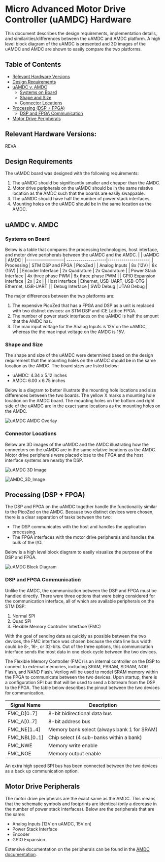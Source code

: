 # Micro Advanced Motor Drive Controller (uAMDC) Hardware

This document describes the design requirements, implementation details, and similarities/differences between the uAMDC and AMDC platform. A high level block diagram of the uAMDC is presented and 3D images of the uAMDC and AMDC are shown to easily compare the two platforms. 

## Table of Contents
- [Relevant Hardware Versions](https://github.com/Severson-Group/AMDC-Hardware/tree/uamdc-rev-a-pcb/uAMDC/docs#relevant-hardware-versions)
- [Design Requirements](https://github.com/Severson-Group/AMDC-Hardware/tree/uamdc-rev-a-pcb/uAMDC/docs#design-requirements)
- [uAMDC v. AMDC](https://github.com/Severson-Group/AMDC-Hardware/tree/uamdc-rev-a-pcb/uAMDC/docs#uamdc-v-amdc)
    - [Systems on Board](https://github.com/Severson-Group/AMDC-Hardware/tree/uamdc-rev-a-pcb/uAMDC/docs#systems-on-board)
    - [Shape and Size](https://github.com/Severson-Group/AMDC-Hardware/tree/uamdc-rev-a-pcb/uAMDC/docs#shape-and-size)
    - [Connector Locations](https://github.com/Severson-Group/AMDC-Hardware/tree/uamdc-rev-a-pcb/uAMDC/docs#connector-locations)
- [Processing (DSP + FPGA)](https://github.com/Severson-Group/AMDC-Hardware/tree/uamdc-rev-a-pcb/uAMDC/docs#processing-dsp--fpga)
    - [DSP and FPGA Communication](https://github.com/Severson-Group/AMDC-Hardware/tree/uamdc-rev-a-pcb/uAMDC/docs#dsp-and-fpga-communication)
- [Motor Drive Peripherals](https://github.com/Severson-Group/AMDC-Hardware/tree/uamdc-rev-a-pcb/uAMDC/docs#motor-drive-peripherals)

## Relevant Hardware Versions: 
REVA

## Design Requirements

The uAMDC board was designed with the following requirements: 
1. The uAMDC should be significantly smaller and cheaper than the AMDC.
2. Motor drive peripherals on the uAMDC should be in the same relative location as the AMDC such that the boards are easily swappable.
3. The uAMDC should have half the number of power stack interfaces.
4. Mounting holes on the uAMDC should be in the same location as the AMDC.

## uAMDC v. AMDC

### Systems on Board
Below is a table that compares the processing technologies, host interface, and motor drive peripherals between the uAMDC and the AMDC. 
|                   | uAMDC               | AMDC                |
|-------------------| --------------------|---------------------|
| Processing        | STM DSP and FPGA    | PicoZed             |
| Analog Inputs     | 8x (12V)                 | 8x (15V)                 |
| Encoder Interface | 2x Quadrature       | 2x Quadrature       |
| Power Stack Interface      | 4x three phase PWM  | 8x three phase PWM  |
| GPIO Expansion Interface  | 2x                  | 2x                 |
| Host Interface    | Ethernet, USB-UART, USB-OTG | Ethernet, USB-UART      |
| Debug Interface   | SWD Debug           | JTAG Debug          |

The major differences between the two platforms are:
1. The expensive PicoZed that has a FPGA and DSP as a unit is replaced with two distinct devices: an STM DSP and iCE Lattice FPGA.
2. The number of power stack interfaces on the uAMDC is half the amount that the AMDC has.
3. The max input voltage for the Analog Inputs is 12V on the uAMDC, whereas the the max input voltage on the AMDC is 15V.

### Shape and Size
The shape and size of the uAMDC were determined based on the design requirement that the mounting holes on the uAMDC should be in the same location as the AMDC. The board sizes are listed below:

- uAMDC: 4.34 x 5.12 inches
- AMDC:  6.00 x 6.75 inches

Below is a diagram to better illustrate the mounting hole locations and size differences between the two boards. The yellow X marks a mounting hole location on the AMDC board. The mounting holes on the bottom and right side of the uAMDC are in the exact same locations as the mounting holes on the AMDC. 

![uAMDC AMDC Overlay](https://github.com/Severson-Group/AMDC-Hardware/blob/uamdc-rev-a-pcb/uAMDC/docs/images/uAMDC_AMDC_Overlay.JPG?raw=true)

### Connector Locations
Below are 3D images of the uAMDC and the AMDC illustrating how the connectors on the uAMDC are in the same relative locations as the AMDC. Motor drive peripherals were placed close to the FPGA and the host interface systems are nearby the DSP.

![uAMDC 3D Image](https://github.com/Severson-Group/AMDC-Hardware/blob/uamdc-rev-a-pcb/uAMDC/docs/images/uAMDC_3D.JPG?raw=true)

![AMDC_3D_Image](https://github.com/Severson-Group/AMDC-Hardware/blob/uamdc-rev-a-pcb/uAMDC/docs/images/AMDC_3D.JPG?raw=true)

## Processing (DSP + FPGA)

The DSP and FPGA on the uAMDC together handle the functionality similar to the PicoZed on the AMDC. Because two distinct devices were chosen, there is a clear separation of tasks between the two:
- The DSP communicates with the host and handles the application processing.
- The FPGA interfaces with the motor drive peripherals and handles the bulk of the I/O.

Below is a high level block diagram to easily visualize the purpose of the DSP and FPGA. 

![uAMDC Block Diagram](https://github.com/Severson-Group/AMDC-Hardware/blob/uamdc-rev-a-pcb/uAMDC/docs/images/uAMDC_Block_Diagram.JPG?raw=true)


### DSP and FPGA Communication

Unlike the AMDC, the communication between the DSP and FPGA must be handled directly. There were three options that were being considered for the communication interface, all of which are available peripherals on the STM DSP: 
1. Normal SPI
2. Quad SPI
3. Flexible Memory Controller Interface (FMC)

With the goal of sending data as quickly as possible between the two devices, the FMC interface was chosen because the data line bus width could be 8-, 16-, or 32-bits. Out of the three options, this communication interface sends the most data in one clock cycle between the two devices. 

The Flexible Memory Controller (FMC) is an internal controller on the DSP to connect to external memories, including SRAM, PSRAM, SDRAM, NOR Flash, and NAND Flash. Verilog will be used to model SRAM memory within the FPGA to communicate between the two devices. Upon startup, there is a configuration SPI bus that will be used to send a bitstream from the DSP to the FPGA. The table below describes the pinout between the two devices for communication. 

| Signal Name | Description |
|-------------|-------------|
| FMC_D[0..7] | 8-bit bidirectional data bus |
| FMC_A[0..7] | 8-bit address bus
| FMC_NE[1..4]| Memory bank select (always bank 1 for SRAM)
| FMC_NBL[0..1] | Chip select (4 sub-banks within a bank)
| FMC_NWE | Memory write enable
| FMC_NOE | Memory output enable

An extra high speed SPI bus has been connected between the two devices as a back up communication option.

## Motor Drive Peripherals

The motor drive peripherals are the exact same as the AMDC. This means that the schematic symbols and footprints are identical (only a decrease in the number of power stack interfaces). Below are the peripherals that are the same:
- Analog Inputs (12V on uAMDC, 15V on)
- Power Stack Interface
- Encoder 
- GPIO Expansion

Extensive documentation on the peripherals can be found in the [AMDC documentation](https://github.com/Severson-Group/AMDC-Hardware/tree/develop/docs).

